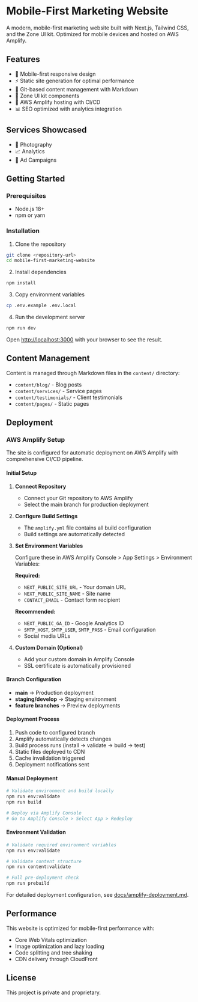 # Mobile-First Marketing Website

A modern, mobile-first marketing website built with Next.js, Tailwind CSS, and
the Zone UI kit. Optimized for mobile devices and hosted on AWS Amplify.

## Features

- 📱 Mobile-first responsive design
- ⚡ Static site generation for optimal performance
- 📝 Git-based content management with Markdown
- 🎨 Zone UI kit components
- 🚀 AWS Amplify hosting with CI/CD
- 📊 SEO optimized with analytics integration

## Services Showcased

- 📸 Photography
- 📈 Analytics
- 📢 Ad Campaigns

## Getting Started

### Prerequisites

- Node.js 18+
- npm or yarn

### Installation

1. Clone the repository

```bash
git clone <repository-url>
cd mobile-first-marketing-website
```

2. Install dependencies

```bash
npm install
```

3. Copy environment variables

```bash
cp .env.example .env.local
```

4. Run the development server

```bash
npm run dev
```

Open [http://localhost:3000](http://localhost:3000) with your browser to see the
result.

## Content Management

Content is managed through Markdown files in the `content/` directory:

- `content/blog/` - Blog posts
- `content/services/` - Service pages
- `content/testimonials/` - Client testimonials
- `content/pages/` - Static pages

## Deployment

### AWS Amplify Setup

The site is configured for automatic deployment on AWS Amplify with
comprehensive CI/CD pipeline.

#### Initial Setup

1. **Connect Repository**
   - Connect your Git repository to AWS Amplify
   - Select the main branch for production deployment

2. **Configure Build Settings**
   - The `amplify.yml` file contains all build configuration
   - Build settings are automatically detected

3. **Set Environment Variables**

   Configure these in AWS Amplify Console > App Settings > Environment
   Variables:

   **Required:**
   - `NEXT_PUBLIC_SITE_URL` - Your domain URL
   - `NEXT_PUBLIC_SITE_NAME` - Site name
   - `CONTACT_EMAIL` - Contact form recipient

   **Recommended:**
   - `NEXT_PUBLIC_GA_ID` - Google Analytics ID
   - `SMTP_HOST`, `SMTP_USER`, `SMTP_PASS` - Email configuration
   - Social media URLs

4. **Custom Domain (Optional)**
   - Add your custom domain in Amplify Console
   - SSL certificate is automatically provisioned

#### Branch Configuration

- **main** → Production deployment
- **staging/develop** → Staging environment
- **feature branches** → Preview deployments

#### Deployment Process

1. Push code to configured branch
2. Amplify automatically detects changes
3. Build process runs (install → validate → build → test)
4. Static files deployed to CDN
5. Cache invalidation triggered
6. Deployment notifications sent

#### Manual Deployment

```bash
# Validate environment and build locally
npm run env:validate
npm run build

# Deploy via Amplify Console
# Go to Amplify Console > Select App > Redeploy
```

#### Environment Validation

```bash
# Validate required environment variables
npm run env:validate

# Validate content structure
npm run content:validate

# Full pre-deployment check
npm run prebuild
```

For detailed deployment configuration, see
[docs/amplify-deployment.md](docs/amplify-deployment.md).

## Performance

This website is optimized for mobile-first performance with:

- Core Web Vitals optimization
- Image optimization and lazy loading
- Code splitting and tree shaking
- CDN delivery through CloudFront

## License

This project is private and proprietary.
